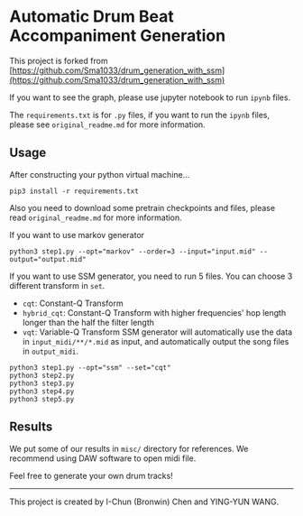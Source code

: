 # Automatic Drum Beat Accompaniment Generation
This project is forked from [https://github.com/Sma1033/drum_generation_with_ssm](https://github.com/Sma1033/drum_generation_with_ssm) 

If you want to see the graph, please use jupyter notebook to run `ipynb` files.

The `requirements.txt` is for `.py` files, if you want to run the `ipynb` files, please see `original_readme.md` for more information.

## Usage
After constructing your python virtual machine...
```
pip3 install -r requirements.txt
```
Also you need to download some pretrain checkpoints and files, please read `original_readme.md` for more information.


If you want to use markov generator
```
python3 step1.py --opt="markov" --order=3 --input="input.mid" --output="output.mid"
```

If you want to use SSM generator, you need to run 5 files.
You can choose 3 different transform in `set`.
- `cqt`: Constant-Q Transform
- `hybrid_cqt`: Constant-Q Transform with higher frequencies' hop length longer than the half the filter length
- `vqt`: Variable-Q Transform
SSM generator will automatically use the data in `input_midi/**/*.mid` as input, and automatically output the song files in `output_midi`.
```
python3 step1.py --opt="ssm" --set="cqt"
python3 step2.py
python3 step3.py
python3 step4.py
python3 step5.py
```

## Results
We put some of our results in `misc/` directory for references. We recommend using DAW software to open midi file.

Feel free to generate your own drum tracks!

---
This project is created by I-Chun (Bronwin) Chen and YING-YUN WANG.
